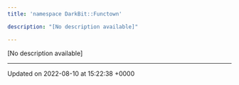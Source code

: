 ```yaml
---
title: 'namespace DarkBit::Functown'

description: "[No description available]"

---
```







[No description available]






-------------------------------

Updated on 2022-08-10 at 15:22:38 +0000
